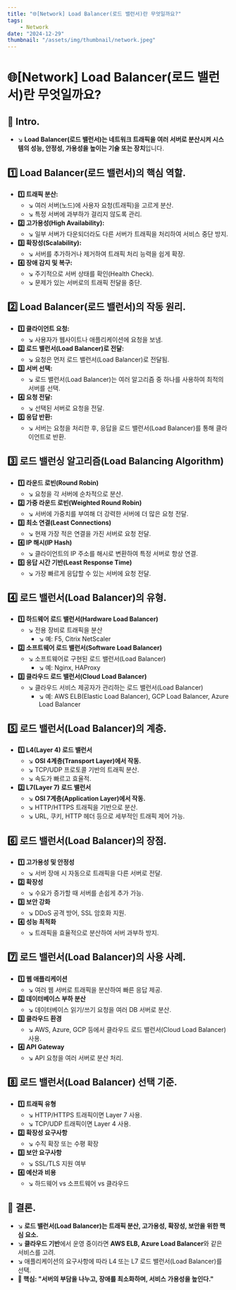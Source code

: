 ```yaml
---
title: "🌐[Network] Load Balancer(로드 밸런서)란 무엇일까요?"
tags:
    - Network
date: "2024-12-29"
thumbnail: "/assets/img/thumbnail/network.jpeg"
---
```


# 🌐[Network] Load Balancer(로드 밸런서)란 무엇일까요?
## 📌 Intro.
- ↘︎ **Load Balancer(로드 밸런서)는 네트워크 트래픽을 여러 서버로 분산시켜 시스템의 성능, 안정성, 가용성을 높이는 기술 또는 장치**입니다.

## 1️⃣ Load Balancer(로드 밸런서)의 핵심 역할.
- **1️⃣ 트래픽 분산:**
    - ↘︎ 여러 서버(노드)에 사용자 요청(트래픽)을 고르게 분산.
    - ↘︎ 특정 서버에 과부하가 걸리지 않도록 관리.
- **2️⃣ 고가용성(High Availability):**
    - ↘︎ 일부 서버가 다운되더라도 다른 서버가 트래픽을 처리하여 서비스 중단 방지.
- **3️⃣ 확장성(Scalability):**
    - ↘︎ 서버를 추가하거나 제거하여 트래픽 처리 능력을 쉽게 확장.
- **4️⃣ 장애 감지 및 복구:**
    - ↘︎ 주기적으로 서버 상태를 확인(Health Check).
    - ↘︎ 문제가 있는 서버로의 트래픽 전달을 중단.

## 2️⃣ Load Balancer(로드 밸런서)의 작동 원리.
- **1️⃣ 클라이언트 요청:**
    - ↘︎ 사용자가 웹사이트나 애플리케이션에 요청을 보냄.
- **2️⃣ 로드 밸런서(Load Balancer)로 전달:**
    - ↘︎ 요청은 먼저 로드 밸런서(Load Balancer)로 전달됨.
- **3️⃣ 서버 선택:**
    - ↘︎ 로드 밸런서(Load Balancer)는 여러 알고리즘 중 하나를 사용하여 최적의 서버를 선택.
- **4️⃣ 요청 전달:**
    - ↘︎ 선택된 서버로 요청을 전달.
- **5️⃣ 응답 반환:**
    - ↘︎ 서버는 요청을 처리한 후, 응답을 로드 밸런서(Load Balancer)를 통해 클라이언트로 반환.

## 3️⃣ 로드 밸런싱 알고리즘(Load Balancing Algorithm)
- **1️⃣ 라운드 로빈(Round Robin)**
    - ↘︎ 요청을 각 서버에 순차적으로 분산.
- **2️⃣ 가중 라운드 로빈(Weighted Round Robin)**
    - ↘︎ 서버에 가중치를 부여해 더 강력한 서버에 더 많은 요청 전달.
- **3️⃣ 최소 연결(Least Connections)**
    - ↘︎ 현재 가장 적은 연결을 가진 서버로 요청 전달.
- **4️⃣ IP 해시(IP Hash)**
    - ↘︎ 클라이언트의 IP 주소를 해시로 변환하여 특정 서버로 항상 연결.
- **5️⃣ 응답 시간 기반(Least Response Time)**
    - ↘︎ 가장 빠르게 응답할 수 있는 서버에 요청 전달.

## 4️⃣ 로드 밸런서(Load Balancer)의 유형.
- **1️⃣ 하드웨어 로드 밸런서(Hardware Load Balancer)**
    - ↘︎ 전용 장비로 트래픽을 분산
        - ↘︎ 예: F5, Citrix NetScaler
- **2️⃣ 소프트웨어 로드 밸런서(Software Load Balancer)**
    - ↘︎ 소프트웨어로 구현된 로드 밸런서(Load Balancer)
        - ↘︎ 예: Nginx, HAProxy
- **3️⃣ 클라우드 로드 밸런서(Cloud Load Balancer)**
    - ↘︎ 클라우드 서비스 제공자가 관리하는 로드 밸런서(Load Balancer)
        - ↘︎ 예: AWS ELB(Elastic Load Balancer), GCP Load Balancer, Azure Load Balancer

## 5️⃣ 로드 밸런서(Load Balancer)의 계층.
- **1️⃣ L4(Layer 4) 로드 밸런서**
    - ↘︎ **OSI 4계층(Transport Layer)에서 작동.**
    - ↘︎ TCP/UDP 프로토콜 기반의 트래픽 분산.
    - ↘︎ 속도가 빠르고 효율적.
- **2️⃣ L7(Layer 7) 로드 밸런서**
    - ↘︎ **OSI 7계층(Application Layer)에서 작동.**
    - ↘︎ HTTP/HTTPS 트래픽을 기반으로 분산.
    - ↘︎ URL, 쿠키, HTTP 헤더 등으로 세부적인 트래픽 제어 가능.

## 6️⃣ 로드 밸런서(Load Balancer)의 장점.
- **1️⃣ 고가용성 및 안정성**
    - ↘︎ 서버 장애 시 자동으로 트래픽을 다른 서버로 전달.
- **2️⃣ 확장성**
    - ↘︎ 수요가 증가할 때 서버를 손쉽게 추가 가능.
- **3️⃣ 보안 강화**
    - ↘︎ DDoS 공격 방어, SSL 암호화 지원.
- **4️⃣ 성능 최적화**
    - ↘︎ 트래픽을 효율적으로 분산하여 서버 과부하 방지.

## 7️⃣ 로드 밸런서(Load Balancer)의 사용 사례.
- **1️⃣ 웹 애플리케이션**
    - ↘︎ 여러 웹 서버로 트래픽을 분산하여 빠른 응답 제공.
- **2️⃣ 데이터베이스 부하 분산**
    - ↘︎ 데이터베이스 읽기/쓰기 요청을 여러 DB 서버로 분산.
- **3️⃣ 클라우드 환경**
    - ↘︎ AWS, Azure, GCP 등에서 클라우드 로드 밸런서(Cloud Load Balancer) 사용.
- **4️⃣ API Gateway**
    - ↘︎ API 요청을 여러 서버로 분산 처리.

## 8️⃣ 로드 밸런서(Load Balancer) 선택 기준.
- **1️⃣ 트래픽 유형**
    - ↘︎ HTTP/HTTPS 트래픽이면 Layer 7 사용.
    - ↘︎ TCP/UDP 트래픽이면 Layer 4 사용.
- **2️⃣ 확장성 요구사항**
    - ↘︎ 수직 확장 또는 수평 확장
- **3️⃣ 보안 요구사항**
    - ↘︎ SSL/TLS 지원 여부
- **4️⃣ 예산과 비용**
    - ↘︎ 하드웨어 vs 소프트웨어 vs 클라우드

## 🚀 결론.
- ↘︎ **로드 밸런서(Load Balancer)는 트래픽 분산, 고가용성, 확장성, 보안을 위한 핵심 요소.**
- ↘︎ **클라우드 기반**에서 운영 중이라면 **AWS ELB, Azure Load Balancer**와 같은 서비스를 고려.
- ↘︎ 애플리케이션의 요구사항에 따라 L4 또는 L7 로드 밸런서(Load Balancer)를 선택.
- **🔑 핵심: "서버의 부담을 나누고, 장애를 최소화하며, 서비스 가용성을 높인다."**
